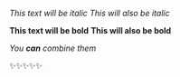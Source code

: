 *This text will be italic*
_This will also be italic_

**This text will be bold**
__This will also be bold__

_You **can** combine them_

:sparkles::sparkles::sparkles::sparkles::sparkles:
